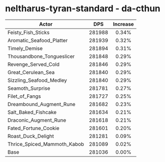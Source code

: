 # neltharus-tyran-standard - da-cthun
| Actor | DPS | Increase |
|---|:---:|:---:|
|Feisty_Fish_Sticks|281988|0.34%|
|Aromatic_Seafood_Platter|281939|0.32%|
|Timely_Demise|281894|0.31%|
|Thousandbone_Tongueslicer|281848|0.29%|
|Revenge_Served_Cold|281846|0.29%|
|Great_Cerulean_Sea|281840|0.29%|
|Sizzling_Seafood_Medley|281840|0.29%|
|Seamoth_Surprise|281781|0.27%|
|Filet_of_Fangs|281727|0.25%|
|Dreambound_Augment_Rune|281682|0.23%|
|Salt_Baked_Fishcake|281634|0.21%|
|Draconic_Augment_Rune|281618|0.21%|
|Fated_Fortune_Cookie|281601|0.20%|
|Roast_Duck_Delight|281281|0.09%|
|Thrice_Spiced_Mammoth_Kabob|281089|0.02%|
|Base|281036|0.00%|
